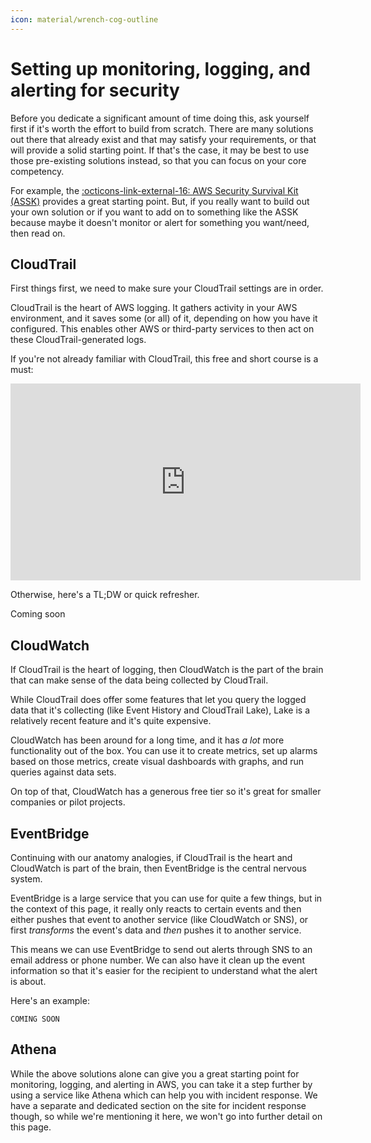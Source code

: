 ```yaml
---
icon: material/wrench-cog-outline
---
```


# Setting up monitoring, logging, and alerting for security

Before you dedicate a significant amount of time doing this, ask yourself first if it's worth the effort to build from scratch. There are many solutions out there that already exist and that may satisfy your requirements, or that will provide a solid starting point. If that's the case, it may be best to use those pre-existing solutions instead, so that you can focus on your core competency.

For example, the [ :octicons-link-external-16: AWS Security Survival Kit (ASSK)](https://github.com/zoph-io/aws-security-survival-kit) provides a great starting point. But, if you really want to build out your own solution or if you want to add on to something like the ASSK because maybe it doesn't monitor or alert for something you want/need, then read on.

## CloudTrail

First things first, we need to make sure your CloudTrail settings are in order.

CloudTrail is the heart of AWS logging. It gathers activity in your AWS environment, and it saves some (or all) of it, depending on how you have it configured. This enables other AWS or third-party services to then act on these CloudTrail-generated logs.

If you're not already familiar with CloudTrail, this free and short course is a must:

<iframe width="560" height="315" src="https://www.youtube.com/embed/1ZKuwyATV3c?si=EJGKNpg60cC4FhcW" title="YouTube video player" frameborder="0" allow="accelerometer; autoplay; clipboard-write; encrypted-media; gyroscope; picture-in-picture; web-share" allowfullscreen></iframe>

Otherwise, here's a TL;DW or quick refresher.

Coming soon

## CloudWatch

If CloudTrail is the heart of logging, then CloudWatch is the part of the brain that can make sense of the data being collected by CloudTrail.

While CloudTrail does offer some features that let you query the logged data that it's collecting (like Event History and CloudTrail Lake), Lake is a relatively recent feature and it's quite expensive. 

CloudWatch has been around for a long time, and it has _a lot_ more functionality out of the box. You can use it to create metrics, set up alarms based on those metrics, create visual dashboards with graphs, and run queries against data sets.

On top of that, CloudWatch has a generous free tier so it's great for smaller companies or pilot projects.

## EventBridge

Continuing with our anatomy analogies, if CloudTrail is the heart and CloudWatch is part of the brain, then EventBridge is the central nervous system.

EventBridge is a large service that you can use for quite a few things, but in the context of this page, it really only reacts to certain events and then either pushes that event to another service (like CloudWatch or SNS), or first _transforms_ the event's data and _then_ pushes it to another service.

This means we can use EventBridge to send out alerts through SNS to an email address or phone number. We can also have it clean up the event information so that it's easier for the recipient to understand what the alert is about.

Here's an example:

```
COMING SOON
```

## Athena

While the above solutions alone can give you a great starting point for monitoring, logging, and alerting in AWS, you can take it a step further by using a service like Athena which can help you with incident response. We have a separate and dedicated section on the site for incident response though, so while we're mentioning it here, we won't go into further detail on this page.